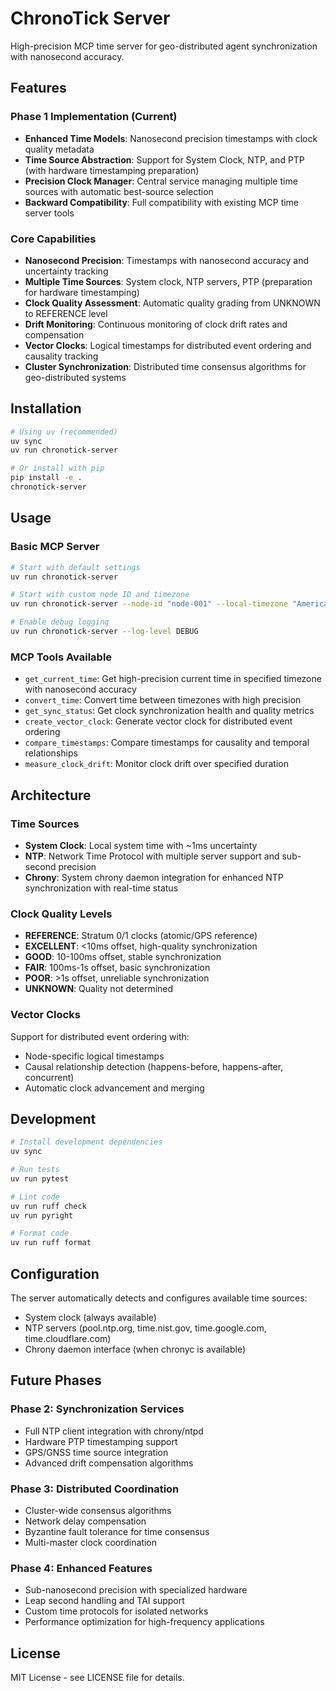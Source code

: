 # ChronoTick Server

High-precision MCP time server for geo-distributed agent synchronization with nanosecond accuracy.

## Features

### Phase 1 Implementation (Current)

- **Enhanced Time Models**: Nanosecond precision timestamps with clock quality metadata
- **Time Source Abstraction**: Support for System Clock, NTP, and PTP (with hardware timestamping preparation)
- **Precision Clock Manager**: Central service managing multiple time sources with automatic best-source selection
- **Backward Compatibility**: Full compatibility with existing MCP time server tools

### Core Capabilities

- **Nanosecond Precision**: Timestamps with nanosecond accuracy and uncertainty tracking
- **Multiple Time Sources**: System clock, NTP servers, PTP (preparation for hardware timestamping)
- **Clock Quality Assessment**: Automatic quality grading from UNKNOWN to REFERENCE level
- **Drift Monitoring**: Continuous monitoring of clock drift rates and compensation
- **Vector Clocks**: Logical timestamps for distributed event ordering and causality tracking
- **Cluster Synchronization**: Distributed time consensus algorithms for geo-distributed systems

## Installation

```bash
# Using uv (recommended)
uv sync
uv run chronotick-server

# Or install with pip
pip install -e .
chronotick-server
```

## Usage

### Basic MCP Server

```bash
# Start with default settings
uv run chronotick-server

# Start with custom node ID and timezone
uv run chronotick-server --node-id "node-001" --local-timezone "America/New_York"

# Enable debug logging
uv run chronotick-server --log-level DEBUG
```

### MCP Tools Available

- `get_current_time`: Get high-precision current time in specified timezone with nanosecond accuracy
- `convert_time`: Convert time between timezones with high precision
- `get_sync_status`: Get clock synchronization health and quality metrics  
- `create_vector_clock`: Generate vector clock for distributed event ordering
- `compare_timestamps`: Compare timestamps for causality and temporal relationships
- `measure_clock_drift`: Monitor clock drift over specified duration

## Architecture

### Time Sources
- **System Clock**: Local system time with ~1ms uncertainty
- **NTP**: Network Time Protocol with multiple server support and sub-second precision
- **Chrony**: System chrony daemon integration for enhanced NTP synchronization with real-time status

### Clock Quality Levels
- **REFERENCE**: Stratum 0/1 clocks (atomic/GPS reference)
- **EXCELLENT**: <10ms offset, high-quality synchronization
- **GOOD**: 10-100ms offset, stable synchronization
- **FAIR**: 100ms-1s offset, basic synchronization
- **POOR**: >1s offset, unreliable synchronization
- **UNKNOWN**: Quality not determined

### Vector Clocks
Support for distributed event ordering with:
- Node-specific logical timestamps
- Causal relationship detection (happens-before, happens-after, concurrent)
- Automatic clock advancement and merging

## Development

```bash
# Install development dependencies
uv sync

# Run tests
uv run pytest

# Lint code
uv run ruff check
uv run pyright

# Format code
uv run ruff format
```

## Configuration

The server automatically detects and configures available time sources:
- System clock (always available)
- NTP servers (pool.ntp.org, time.nist.gov, time.google.com, time.cloudflare.com)
- Chrony daemon interface (when chronyc is available)

## Future Phases

### Phase 2: Synchronization Services
- Full NTP client integration with chrony/ntpd
- Hardware PTP timestamping support
- GPS/GNSS time source integration
- Advanced drift compensation algorithms

### Phase 3: Distributed Coordination
- Cluster-wide consensus algorithms
- Network delay compensation
- Byzantine fault tolerance for time consensus
- Multi-master clock coordination

### Phase 4: Enhanced Features
- Sub-nanosecond precision with specialized hardware
- Leap second handling and TAI support
- Custom time protocols for isolated networks
- Performance optimization for high-frequency applications

## License

MIT License - see LICENSE file for details.